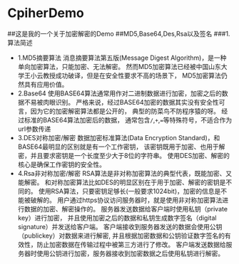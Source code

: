 # CpiherDemo
##这是我的一个关于加密解密的Demo
##MD5,Base64,Des,Rsa以及签名
###1.算法简述
* 1.MD5摘要算法
消息摘要算法第五版(Message Digest Algorithm)，是一种单向加密算法，只能加密、无法解密。
然而MD5加密算法已经被中国山东大学王小云教授成功破译，但是在安全性要求不高的场景下，
MD5加密算法仍然具有应用价值。
* 2.Base64
使用BASE64算法通常用作对二进制数据进行加密，加密之后的数据不易被肉眼识别。
严格来说，经过BASE64加密的数据其实没有安全性可言，因为它的加密解密算法都是公开的，
典型的防菜鸟不防程序猿的呀。 经过标准的BASE64算法加密后的数据， 
通常包含`/`,`+`,`=`等特殊符号，不适合作为url参数传递
* 3.DES对称加密/解密
数据加密标准算法(Data Encryption Standard)，和BASE64最明显的区别就是有一个工作密钥，
该密钥既用于加密、也用于解密，并且要求密钥是一个长度至少大于8位的字符串。
使用DES加密、解密的核心是确保工作密钥的安全性。
* 4.Rsa非对称加密/解密
RSA算法是非对称加密算法的典型代表，既能加密、又能解密。
和对称加密算法比如DES的明显区别在于用于加密、解密的密钥是不同的。
使用RSA算法，只要密钥足够长(一般要求1024bit)，加密的信息是不能被破解的。  用户通过https协议访问服务器时，就是使用非对称加密算法进行数据的加密、解密操作的。
服务器发送数据给客户端时使用私钥（private key）进行加密，
并且使用加密之后的数据和私钥生成数字签名（digital signature）并发送给客户端。
客户端接收到服务器发送的数据会使用公钥（publickey）对数据来进行解密,
并且根据加密数据和公钥验证数字签名的有效性，防止加密数据在传输过程中被第三方进行了修改。
客户端发送数据给服务器时使用公钥进行加密，服务器接收到加密数据之后使用私钥进行解密。
